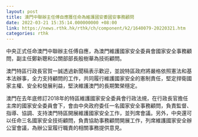 ```yaml
---
layout: post
title: 澳門中聯辦主任傅自應獲任命為維護國安委國安事務顧問
date: 2022-03-21 15:35:14.000000000 +08:00
link: https://news.rthk.hk/rthk/ch/component/k2/1640079-20220321.htm
categories: rthk
---
```


中央正式任命澳門中聯辦主任傅自應，為澳門維護國家安全委員會國家安全事務顧問，副主任鄭新聰和公關部部長殷樹華為技術顧問。

澳門特區行政長官賀一誠透過新聞稿表示歡迎，並說特區政府將嚴格依照憲法和基本法辦事，全力支持顧問的工作，共同履行維護國家安全的憲制責任，堅定捍衛國家主權、安全和發展利益，堅決維護澳門的長期繁榮穩定。

澳門在去年底修訂2018年的特區維護國家安全委員會行政法規，在行政長官擔任主席的國家安全委員會下，會由中央政府委任一名國家安全事務顧問，負責監督、指導、協調、支持澳門特區開展維護國家安全工作，並列席會議。另外，中央還可以任命三名國家安全技術顧問，負責協助事務顧問開展工作，列席維護國家安全辦公室會議，為辦公室履行職責的相關事務提供意見。
